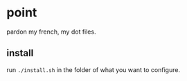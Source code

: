 # point
pardon my french, my dot files.

## install
run `./install.sh` in the folder of what you want to configure.

